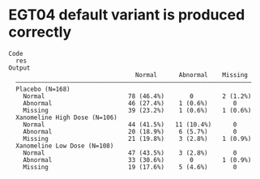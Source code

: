 # EGT04 default variant is produced correctly

    Code
      res
    Output
                                       Normal      Abnormal    Missing 
      —————————————————————————————————————————————————————————————————
      Placebo (N=168)                                                  
        Normal                       78 (46.4%)       0        2 (1.2%)
        Abnormal                     46 (27.4%)    1 (0.6%)       0    
        Missing                      39 (23.2%)    1 (0.6%)    1 (0.6%)
      Xanomeline High Dose (N=106)                                     
        Normal                       44 (41.5%)   11 (10.4%)      0    
        Abnormal                     20 (18.9%)    6 (5.7%)       0    
        Missing                      21 (19.8%)    3 (2.8%)    1 (0.9%)
      Xanomeline Low Dose (N=108)                                      
        Normal                       47 (43.5%)    3 (2.8%)       0    
        Abnormal                     33 (30.6%)       0        1 (0.9%)
        Missing                      19 (17.6%)    5 (4.6%)       0    

